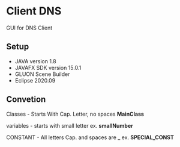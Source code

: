 # Client DNS
GUI for DNS Client


## Setup
- JAVA version 1.8 
- JAVAFX SDK version 15.0.1
- GLUON Scene Builder
- Eclipse 2020.09

## Convetion

Classes - Starts With Cap. Letter, no spaces **MainClass**

variables - starts with small letter ex. **smallNumber**

CONSTANT - All letters Cap. and spaces are _ ex. **SPECIAL_CONST**
